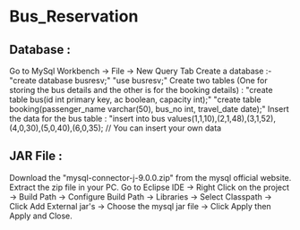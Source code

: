 # Bus_Reservation
## Database :
Go to MySql Workbench -> File -> New Query Tab 
Create a database :- "create database busresv;" "use busresv;"
Create two tables (One for storing the bus details and the other is for the booking details) : "create table bus(id int primary key, ac boolean, capacity int);" 
"create table booking(passenger_name varchar(50), bus_no int, travel_date date);"
Insert the data for the bus table : "insert into bus values(1,1,10),(2,1,48),(3,1,52),(4,0,30),(5,0,40),(6,0,35); // You can insert your own data

## JAR File :

Download the "mysql-connector-j-9.0.0.zip" from the mysql official website.
Extract the zip file in your PC.
Go to Eclipse IDE -> Right Click on the project -> Build Path -> Configure Build Path -> Libraries -> Select Classpath -> Click Add External jar's -> Choose the mysql jar file -> Click Apply then Apply and Close.
